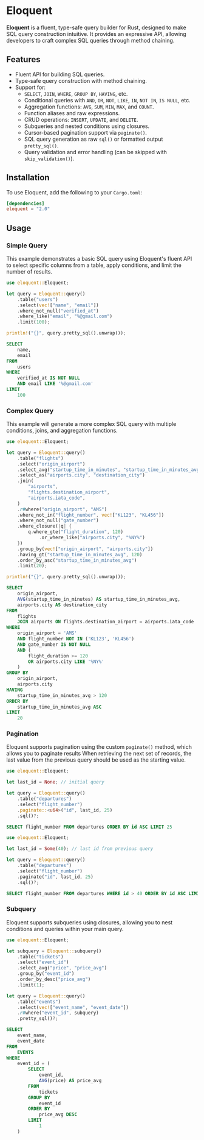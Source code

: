 # Eloquent

**Eloquent** is a fluent, type-safe query builder for Rust, designed to make SQL query construction intuitive. It provides an expressive API, allowing developers to craft complex SQL queries through method chaining.

## Features

- Fluent API for building SQL queries.
- Type-safe query construction with method chaining.
- Support for:
  - `SELECT`, `JOIN`, `WHERE`, `GROUP BY`, `HAVING`, etc.
  - Conditional queries with `AND`, `OR`, `NOT`, `LIKE`, `IN`, `NOT IN`, `IS NULL`, etc.
  - Aggregation functions: `AVG`, `SUM`, `MIN`, `MAX`, and `COUNT`.
  - Function aliases and raw expressions.
  - CRUD operations: `INSERT`, `UPDATE`, and `DELETE`.
  - Subqueries and nested conditions using closures.
  - Cursor-based pagination support via `paginate()`.
  - SQL query generation as raw `sql()` or formatted output `pretty_sql()`.
  - Query validation and error handling (can be skipped with `skip_validation()`).

## Installation

To use Eloquent, add the following to your `Cargo.toml`:

```toml
[dependencies]
eloquent = "2.0"
```

## Usage

### Simple Query

This example demonstrates a basic SQL query using Eloquent's fluent API to select specific columns from a table, apply conditions, and limit the number of results.

```rust
use eloquent::Eloquent;

let query = Eloquent::query()
    .table("users")
    .select(vec!["name", "email"])
    .where_not_null("verified_at")
    .where_like("email", "%@gmail.com")
    .limit(100);

println!("{}", query.pretty_sql().unwrap());
```

```sql
SELECT
    name,
    email
FROM
    users
WHERE
    verified_at IS NOT NULL
    AND email LIKE '%@gmail.com'
LIMIT
    100
```

### Complex Query

This example will generate a more complex SQL query with multiple conditions, joins, and aggregation functions.

```rust
use eloquent::Eloquent;

let query = Eloquent::query()
    .table("flights")
    .select("origin_airport")
    .select_avg("startup_time_in_minutes", "startup_time_in_minutes_avg")
    .select_as("airports.city", "destination_city")
    .join(
        "airports",
        "flights.destination_airport",
        "airports.iata_code",
    )
    .r#where("origin_airport", "AMS")
    .where_not_in("flight_number", vec!["KL123", "KL456"])
    .where_not_null("gate_number")
    .where_closure(|q| {
        q.where_gte("flight_duration", 120)
            .or_where_like("airports.city", "%NY%")
    })
    .group_by(vec!["origin_airport", "airports.city"])
    .having_gt("startup_time_in_minutes_avg", 120)
    .order_by_asc("startup_time_in_minutes_avg")
    .limit(20);

println!("{}", query.pretty_sql().unwrap());
```

```sql
SELECT
    origin_airport,
    AVG(startup_time_in_minutes) AS startup_time_in_minutes_avg,
    airports.city AS destination_city
FROM
    flights
    JOIN airports ON flights.destination_airport = airports.iata_code
WHERE
    origin_airport = 'AMS'
    AND flight_number NOT IN ('KL123', 'KL456')
    AND gate_number IS NOT NULL
    AND (
        flight_duration >= 120
        OR airports.city LIKE '%NY%'
    )
GROUP BY
    origin_airport,
    airports.city
HAVING
    startup_time_in_minutes_avg > 120
ORDER BY
    startup_time_in_minutes_avg ASC
LIMIT
    20
```

### Pagination

Eloquent supports pagination using the custom `paginate()` method, which allows you to paginate results When retrieving the next set of records, the last value from the previous query should be used as the starting value.

```rust
use eloquent::Eloquent;

let last_id = None; // initial query

let query = Eloquent::query()
    .table("departures")
    .select("flight_number")
    .paginate::<u64>("id", last_id, 25)
    .sql()?;
```

```sql
SELECT flight_number FROM departures ORDER BY id ASC LIMIT 25
```

```rust
use eloquent::Eloquent;

let last_id = Some(40); // last id from previous query

let query = Eloquent::query()
    .table("departures")
    .select("flight_number")
    .paginate("id", last_id, 25)
    .sql()?;
```

```sql
SELECT flight_number FROM departures WHERE id > 40 ORDER BY id ASC LIMIT 25
```

### Subquery

Eloquent supports subqueries using closures, allowing you to nest conditions and queries within your main query.

```rust
use eloquent::Eloquent;

let subquery = Eloquent::subquery()
    .table("tickets")
    .select("event_id")
    .select_avg("price", "price_avg")
    .group_by("event_id")
    .order_by_desc("price_avg")
    .limit(1);

let query = Eloquent::query()
    .table("events")
    .select(vec!["event_name", "event_date"])
    .r#where("event_id", subquery)
    .pretty_sql()?;
```

```sql
SELECT
    event_name,
    event_date
FROM
    EVENTS
WHERE
    event_id = (
        SELECT
            event_id,
            AVG(price) AS price_avg
        FROM
            tickets
        GROUP BY
            event_id
        ORDER BY
            price_avg DESC
        LIMIT
            1
    )
```
